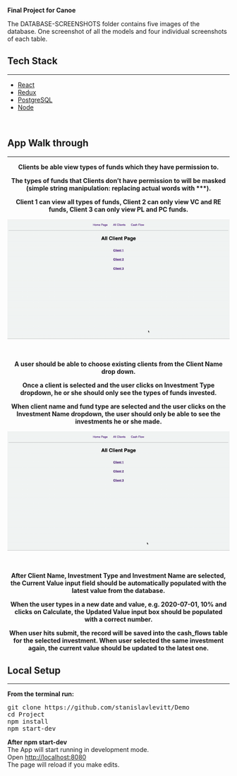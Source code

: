 **Final Project for Canoe**
<br/>

The DATABASE-SCREENSHOTS folder contains five images of the database. One screenshot of all the models and four individual screenshots of each table.


## Tech Stack

---

* [React](https://reactjs.org/)
* [Redux](https://redux.js.org/)
* [PostgreSQL](https://www.postgresql.org/)
* [Node](https://nodejs.org/en/)

<br />

## App Walk through

---

<p align="center"><strong>Clients be able view types of funds which they have permission to.</strong></p>
<p align="center"><strong>The types of funds that Clients don’t have permission to will be masked (simple string manipulation: replacing actual words with ***).</strong></p>
<p align="center"><strong>Client 1 can view all types of funds, Client 2 can only view VC and RE funds, Client 3 can only view PL and PC funds.</strong></p>
<p align="center">
  <img src="/public/GetClients.gif"/>
</p>
<br />

<p align="center"><strong> A user should be able to choose existing clients from the Client Name drop down.</strong></p>
<p align="center"><strong>Once a client is selected and the user clicks on Investment Type dropdown, he or she should only see the types of funds invested.</strong></p>
<p align="center"><strong>When client name and fund type are selected and the user clicks on the Investment Name dropdown, the user should only be able to see the investments he or she made.</strong></p>

<p align="center">
 <img src="/public/CashFlow.gif"/>
</p>
<br />

<p align="center"><strong> After Client Name, Investment Type and Investment Name are selected, the Current Value input field should be automatically populated with the latest value from the database.</strong></p>
<p align="center"><strong>When the user types in a new date and value, e.g. 2020-07-01, 10% and clicks on Calculate, the Updated Value input box should be populated with a correct number.</strong></p>
<p align="center"><strong>When user hits submit, the record will be saved into the cash_flows table for the selected investment. When user selected the same investment again, the current value should be updated to the latest one.</strong></p>

## Local Setup

---

**From the terminal run:**

<pre>
git clone https://github.com/stanislavlevitt/Demo
cd Project
npm install
npm start-dev
</pre>

**After npm start-dev**<br />
The App will start running in development mode.<br />
Open [http://localhost:8080](http://localhost:8080)<br />
The page will reload if you make edits.
